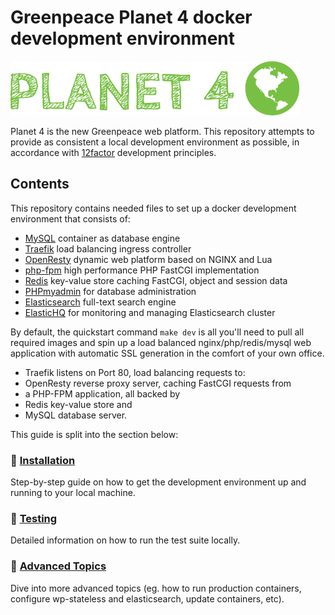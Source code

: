 # Greenpeace Planet 4 docker development environment

![Planet4](./planet4.png)

Planet 4 is the new Greenpeace web platform. This repository attempts to provide as consistent a local development environment as possible, in accordance with [12factor](https://12factor.net/) development principles.

## Contents

This repository contains needed files to set up a docker development environment that consists of:

- [MySQL](https://hub.docker.com/_/mysql/) container as database engine
- [Traefik](https://traefik.io) load balancing ingress controller
- [OpenResty](https://openresty.org) dynamic web platform based on NGINX and Lua
- [php-fpm](https://php-fpm.org/) high performance PHP FastCGI implementation
- [Redis](https://redis.io/) key-value store caching FastCGI, object and session data
- [PHPmyadmin](https://hub.docker.com/r/phpmyadmin/phpmyadmin/) for database administration
- [Elasticsearch](https://github.com/elastic/elasticsearch) full-text search engine
- [ElasticHQ](https://hub.docker.com/r/elastichq/elasticsearch-hq/) for monitoring and managing Elasticsearch cluster

By default, the quickstart command `make dev` is all you'll need to pull all required images and spin up a load balanced nginx/php/redis/mysql web application with automatic SSL generation in the comfort of your own office.

- Traefik listens on Port 80, load balancing requests to:
- OpenResty reverse proxy server, caching FastCGI requests from
- a PHP-FPM application, all backed by
- Redis key-value store and
- MySQL database server.

This guide is split into the section below:

### 👷 [Installation](docs/installation.md)

Step-by-step guide on how to get the development environment up and running to your local machine.

### 🔧 [Testing](docs/testing.md)

Detailed information on how to run the test suite locally.

### 💪 [Advanced Topics](docs/advanced.md)

Dive into more advanced topics (eg. how to run production containers, configure wp-stateless and elasticsearch, update containers, etc).
